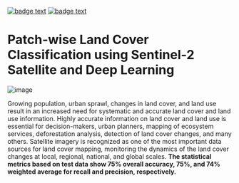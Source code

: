 [![badge text](https://img.shields.io/badge/Medium-black?style=flat-square&logo=medium&logoColor=white)](https://medium.com/@b.valipour.sh/patch-wise-land-cover-classification-using-sentinel-2-satellite-and-deep-learning-c4d10c4fd9eb)
[![badge text](https://img.shields.io/badge/LinkedIn-blue?style=flat-square&logo=linkedin&logoColor=white)](https://www.linkedin.com/in/bvsh/)
# Patch-wise Land Cover Classification using Sentinel-2 Satellite and Deep Learning

![image](https://user-images.githubusercontent.com/47195556/188322135-38b8395e-a945-4182-8ca1-58e3583352dc.png)


Growing population, urban sprawl, changes in land cover, and land use result in an increased need for systematic and accurate land cover and land use information. Highly accurate information on land cover and land use is essential for decision-makers, urban planners, mapping of ecosystem services, deforestation analysis, detection of land cover changes, and many others. Satellite imagery is recognized as one of the most important data sources for land cover mapping, monitoring the dynamics of the land cover changes at local, regional, national, and global scales. __The statistical metrics based on test data show 75% overall accuracy, 75%, and 74% weighted average for recall and precision, respectively.__
